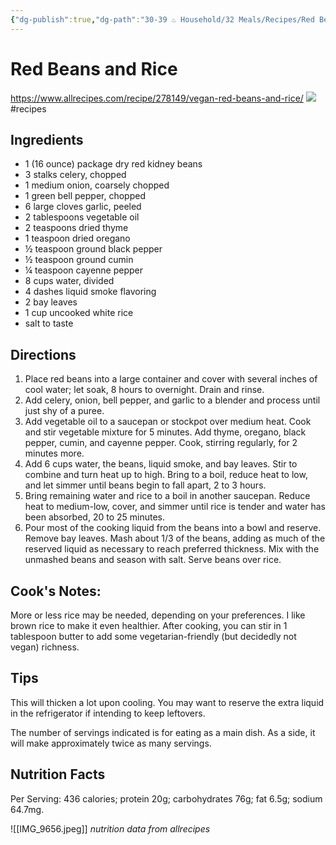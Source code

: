 ```yaml
---
{"dg-publish":true,"dg-path":"30-39 ♨️ Household/32 Meals/Recipes/Red Beans and Rice.md","dg-permalink":"red-beans-rice","permalink":"/red-beans-rice/","noteIcon":"","created":"2023-08-28T12:23:56","updated":"2023-08-29T10:51:29.000-04:00"}
---
```



# Red Beans and Rice
https://www.allrecipes.com/recipe/278149/vegan-red-beans-and-rice/
![](https://imagesvc.meredithcorp.io/v3/mm/image?url=https%3A%2F%2Fimages.media-allrecipes.com%2Fuserphotos%2F966409.jpg&q=60&c=sc&orient=true&poi=auto&h=512)
#recipes
## Ingredients
-   1 (16 ounce) package dry red kidney beans 
-   3 stalks celery, chopped 
-   1 medium onion, coarsely chopped 
-   1 green bell pepper, chopped 
-   6 large cloves garlic, peeled 
-   2 tablespoons vegetable oil 
-   2 teaspoons dried thyme 
-   1 teaspoon dried oregano 
-   ½ teaspoon ground black pepper 
-   ½ teaspoon ground cumin 
-   ¼ teaspoon cayenne pepper 
-   8 cups water, divided 
-   4 dashes liquid smoke flavoring 
-   2 bay leaves 
-   1 cup uncooked white rice 
-   salt to taste

## Directions

1. Place red beans into a large container and cover with several inches of cool water; let soak, 8 hours to overnight. Drain and rinse.
2. Add celery, onion, bell pepper, and garlic to a blender and process until just shy of a puree.
3. Add vegetable oil to a saucepan or stockpot over medium heat. Cook and stir vegetable mixture for 5 minutes. Add thyme, oregano, black pepper, cumin, and cayenne pepper. Cook, stirring regularly, for 2 minutes more.
4. Add 6 cups water, the beans, liquid smoke, and bay leaves. Stir to combine and turn heat up to high. Bring to a boil, reduce heat to low, and let simmer until beans begin to fall apart, 2 to 3 hours.
5. Bring remaining water and rice to a boil in another saucepan. Reduce heat to medium-low, cover, and simmer until rice is tender and water has been absorbed, 20 to 25 minutes.
6. Pour most of the cooking liquid from the beans into a bowl and reserve. Remove bay leaves. Mash about 1/3 of the beans, adding as much of the reserved liquid as necessary to reach preferred thickness. Mix with the unmashed beans and season with salt. Serve beans over rice.
## Cook's Notes:
More or less rice may be needed, depending on your preferences. I like brown rice to make it even healthier. After cooking,
you can stir in 1 tablespoon butter to add some vegetarian-friendly (but decidedly not vegan) richness.
## Tips
This will thicken a lot upon cooling. You may want to reserve the extra liquid in the refrigerator if intending to keep leftovers.

The number of servings indicated is for eating as a main dish. As a side, it will make approximately twice as many servings.

## Nutrition Facts
Per Serving: 436 calories; protein 20g; carbohydrates 76g; fat 6.5g; sodium 64.7mg.

![[IMG_9656.jpeg]]
*nutrition data from allrecipes*